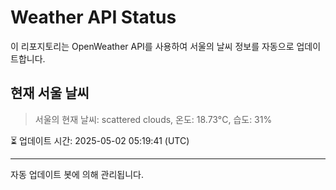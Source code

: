 
# Weather API Status

이 리포지토리는 OpenWeather API를 사용하여 서울의 날씨 정보를 자동으로 업데이트합니다.

## 현재 서울 날씨
> 서울의 현재 날씨: scattered clouds, 온도: 18.73°C, 습도: 31%

⏳ 업데이트 시간: 2025-05-02 05:19:41 (UTC)

---
자동 업데이트 봇에 의해 관리됩니다.
